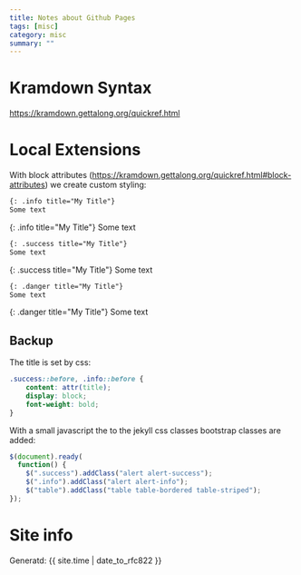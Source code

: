 ```yaml
---
title: Notes about Github Pages
tags: [misc]
category: misc
summary: ""
---
```



# Kramdown Syntax

<https://kramdown.gettalong.org/quickref.html>

# Local Extensions 

With block attributes (<https://kramdown.gettalong.org/quickref.html#block-attributes>) we create custom styling:

~~~ markdown
{: .info title="My Title"}
Some text
~~~

{: .info title="My Title"}
Some text


~~~  markdown
{: .success title="My Title"}
Some text
~~~

{: .success title="My Title"}
Some text

~~~  markdown
{: .danger title="My Title"}
Some text
~~~

{: .danger title="My Title"}
Some text



## Backup
The title is set by css:

~~~ css
.success::before, .info::before {
	content: attr(title);
	display: block;
	font-weight: bold;
}
~~~

With a small javascript the to the jekyll css classes bootstrap classes are added:

~~~ javascript
$(document).ready(
  function() {
    $(".success").addClass("alert alert-success");
    $(".info").addClass("alert alert-info");
    $("table").addClass("table table-bordered table-striped");
});
~~~

# Site info


Generatd: {{ site.time | date_to_rfc822 }}